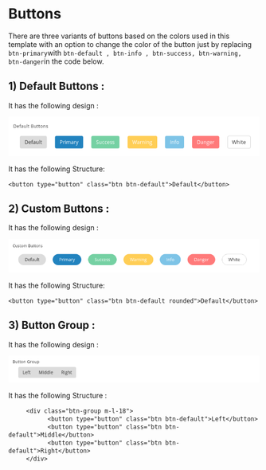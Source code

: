 # Buttons

There are three variants of buttons based on the colors used in this template with an option to change the color of the button just by replacing `btn-primary`with `btn-default , btn-info , btn-success, btn-warning, btn-danger`in the code below.

## 1\) Default Buttons :

It has the following design :

![](../.gitbook/assets/clean3.png)

It has the following Structure:

```text
<button type="button" class="btn btn-default">Default</button>
```

## 2\) Custom Buttons :

It has the following design :

![](../.gitbook/assets/clean4.png)

It has the following Structure:

```text
<button type="button" class="btn btn-default rounded">Default</button>
```

## 3\) Button Group :

It has the following design :

![](../.gitbook/assets/clean5.png)

It has the following Structure :

```text
     <div class="btn-group m-l-18">
           <button type="button" class="btn btn-default">Left</button>
           <button type="button" class="btn btn-default">Middle</button>
           <button type="button" class="btn btn-default">Right</button>
     </div>
```

